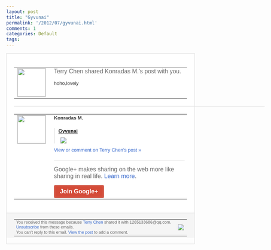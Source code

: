 ```yaml
---
layout: post
title: "Gyvunai"
permalink: '/2012/07/gyvunai.html'
comments: 1
categories: Default
tags: 
---
```

<div style="border:solid 1px #dfdfdf;color:#686868;font:13px Arial"><div style="background-color:#fff;padding:20px;"><table cellpadding="0" cellspacing="0"><tr><td style="padding-right:15px;vertical-align:top"><a href="https://plus.google.com/_/notifications/emlink?emrecipient=109554455967099403328&amp;emid=CIjL4fr7-rACFcK2NAodonAAAA&amp;path=%2F108643996575278738906&amp;dt=1341231302471&amp;uob=8"><img height="75" src="https://lh3.googleusercontent.com/-KKRGTyJ5Bl0/AAAAAAAAAAI/AAAAAAAAEEY/jllxqER5dCk/s75-c-k-a/photo.jpg" style="border:solid 1px #cccccc;" width="75"/></a></td><td style="width:578px;color:#333;font:13px Arial;vertical-align:top;"><div style="color:#686868;font:16px Arial;;padding-bottom:15px">Terry Chen shared Konradas M.'s post with you.</div><div style="padding-bottom:10px">hoho,lovely</div></td></tr></table><div style="margin:20px 0;border-bottom:solid 1px #dfdfdf;width:670px;"></div><table cellpadding="0" cellspacing="0"><tr><td style="padding-right:15px;vertical-align:top"><a href="https://plus.google.com/_/notifications/emlink?emrecipient=109554455967099403328&amp;emid=CIjL4fr7-rACFcK2NAodonAAAA&amp;path=%2F114192477097641134111&amp;dt=1341231302471&amp;uob=8"><img height="75" src="https://lh5.googleusercontent.com/-Noh-tM-PVGs/AAAAAAAAAAI/AAAAAAAARLA/G1ocMP3QhgU/s75-c-k-a/photo.jpg" style="border:solid 1px #cccccc;" width="75"/></a></td><td style="width:578px;color:#333;font:13px Arial;vertical-align:top;"><div style="font-weight:bold;padding-bottom:10px">Konradas M.</div><div style="padding-bottom:10px"></div><div style="margin-bottom:10px;padding-left:10px; border-left:2px solid #EAEAEA"><span style="margin-right:5px"><a href="https://plus.google.com/photos/114192477097641134111/albums/5758401660639189105" style="zSoyz"><span style="font-weight:bold">Gyvunai</span></a><div style="padding-bottom:10px"></div></span><span style="margin-right:5px"><a href="https://plus.google.com/_/notifications/emlink?emrecipient=109554455967099403328&amp;emid=CIjL4fr7-rACFcK2NAodonAAAA&amp;path=%2F108643996575278738906%2Fposts%2F7SsEiPYarah%3Fgpinv%3DAMIXal936FAWAqetsAyYeru3yJMiHOkzi5hVT2vwmyOm2Oh4rX8f2R03dAsEu12LrkE1Mv_l6LmgPD9l9y32OdVkPUrOdbsTcNozMRBhMDXDqaV6v0DkCUo&amp;dt=1341231302471&amp;uob=8" style="zSoyz;"><img border="0" src="https://lh4.googleusercontent.com/-LXgzbStjJZk/T-n1QBxic9I/AAAAAAAAQNI/PMqzG0YrkIY/w160/photo.jpg" style="max-height:200px;max-width:275px"/></a></span></div><a href="https://plus.google.com/_/notifications/emlink?emrecipient=109554455967099403328&amp;emid=CIjL4fr7-rACFcK2NAodonAAAA&amp;path=%2F108643996575278738906%2Fposts%2F7SsEiPYarah%3Fgpinv%3DAMIXal936FAWAqetsAyYeru3yJMiHOkzi5hVT2vwmyOm2Oh4rX8f2R03dAsEu12LrkE1Mv_l6LmgPD9l9y32OdVkPUrOdbsTcNozMRBhMDXDqaV6v0DkCUo&amp;dt=1341231302471&amp;uob=8" style="color:#3366CC;text-decoration:none;">View or comment on Terry Chen's post »</a><div style="margin-top:20px;border-top:solid 1px #dfdfdf"><div style="padding:15px 0;color:#686868;font:16px Arial;">Google+ makes sharing on the web more like sharing in real life. <a href="http://www.google.com/+/learnmore/" style="color:#3366CC;text-decoration:none;">Learn more</a>.</div><a href="https://plus.google.com/_/notifications/emlink?emrecipient=109554455967099403328&amp;emid=CIjL4fr7-rACFcK2NAodonAAAA&amp;path=%2F%3Fgpinv%3DAMIXal936FAWAqetsAyYeru3yJMiHOkzi5hVT2vwmyOm2Oh4rX8f2R03dAsEu12LrkE1Mv_l6LmgPD9l9y32OdVkPUrOdbsTcNozMRBhMDXDqaV6v0DkCUo&amp;dt=1341231302471&amp;uob=8" style="display:inline-block;padding:7px 15px;background-color:#d44b38; color:#fff;font-size:16px; font-weight:bold;border-radius:2px;-webkit-border-radius:2px; -moz-border-radius:2px;border:solid 1px #c43b28; white-space:nowrap;text-decoration:none">Join Google+</a></div></td></tr></table></div><div style="border-top:solid 1px #dfdfdf;padding:0 20px; background-color:#f5f5f5"><table cellpadding="0" cellspacing="0" style="height:50px"><tbody><tr><td style="vertical-align:middle;width:100%; color:#636363;font:11px Arial; line-height:120%">You received this message because <a href="https://plus.google.com/_/notifications/emlink?emrecipient=109554455967099403328&amp;emid=CIjL4fr7-rACFcK2NAodonAAAA&amp;path=%2F108643996575278738906%3Fgpinv%3DAMIXal936FAWAqetsAyYeru3yJMiHOkzi5hVT2vwmyOm2Oh4rX8f2R03dAsEu12LrkE1Mv_l6LmgPD9l9y32OdVkPUrOdbsTcNozMRBhMDXDqaV6v0DkCUo&amp;dt=1341231302471&amp;uob=8" style="color:#3366CC;text-decoration:none;">Terry Chen</a> shared it with 1265133686@qq.com. <a href="https://plus.google.com/_/notifications/emlink?emrecipient=109554455967099403328&amp;emid=CIjL4fr7-rACFcK2NAodonAAAA&amp;path=%2F_%2Fnonplus%2Femailsettings%3Fgpinv%3DAMIXal936FAWAqetsAyYeru3yJMiHOkzi5hVT2vwmyOm2Oh4rX8f2R03dAsEu12LrkE1Mv_l6LmgPD9l9y32OdVkPUrOdbsTcNozMRBhMDXDqaV6v0DkCUo%26est%3DADH5u8XDFIEJSFY9LVwhN-6tIaG8qLbf0iYfB0XA2YiH5MeJ2RgH_BHkmfH5wpGxZvfmNSgXsjG8XT9tlH0EJ0XNezZQeij1ZBhUH9QGkPsrZ-t2h4fxJq09tOTuslYrcAxBoDIsWmWD&amp;dt=1341231302471&amp;uob=8" style="color:#3366CC;text-decoration:none;">Unsubscribe</a> from these emails.<br/>You can't reply to this email. <a href="https://plus.google.com/_/notifications/emlink?emrecipient=109554455967099403328&amp;emid=CIjL4fr7-rACFcK2NAodonAAAA&amp;path=%2F108643996575278738906%2Fposts%2F7SsEiPYarah%3Fgpinv%3DAMIXal936FAWAqetsAyYeru3yJMiHOkzi5hVT2vwmyOm2Oh4rX8f2R03dAsEu12LrkE1Mv_l6LmgPD9l9y32OdVkPUrOdbsTcNozMRBhMDXDqaV6v0DkCUo&amp;dt=1341231302471&amp;uob=8" style="color:#3366CC;text-decoration:none;">View the post</a> to add a comment.<br/></td><td><img src="https://ssl.gstatic.com/s2/oz/images/notifications/logo/google-plus-6617a72bb36cc548861652780c9e6ff1.png"/></td></tr></tbody></table></div></div>